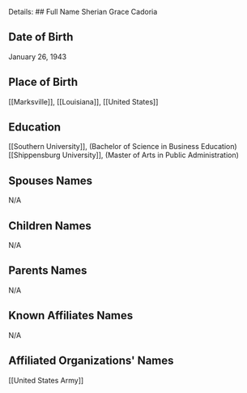 Details: ## Full Name
Sherian Grace Cadoria

## Date of Birth
January 26, 1943

## Place of Birth
[[Marksville]], [[Louisiana]], [[United States]]

## Education
[[Southern University]], (Bachelor of Science in Business Education)
[[Shippensburg University]], (Master of Arts in Public Administration)

## Spouses Names
N/A

## Children Names
N/A

## Parents Names
N/A

## Known Affiliates Names
N/A

## Affiliated Organizations' Names
[[United States Army]]

